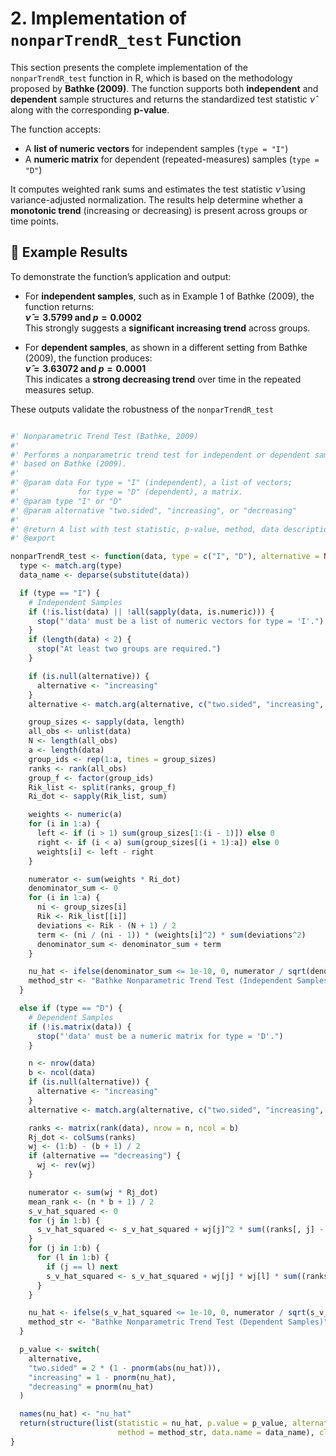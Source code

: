 # 2. Implementation of `nonparTrendR_test` Function

This section presents the complete implementation of the `nonparTrendR_test` function in R, which is based on the methodology proposed by **Bathke (2009)**. The function supports both **independent** and **dependent** sample structures and returns the standardized test statistic $\hat{\nu}$ along with the corresponding **p-value**.

The function accepts:
- A **list of numeric vectors** for independent samples (`type = "I"`)
- A **numeric matrix** for dependent (repeated-measures) samples (`type = "D"`)

It computes weighted rank sums and estimates the test statistic $\hat{\nu}$ using variance-adjusted normalization. The results help determine whether a **monotonic trend** (increasing or decreasing) is present across groups or time points.

## 🔹 Example Results

To demonstrate the function’s application and output:

- For **independent samples**, such as in Example 1 of Bathke (2009), the function returns:  
  **$\hat{\nu} = 3.5799$ and $p = 0.0002$**  
  This strongly suggests a **significant increasing trend** across groups.

- For **dependent samples**, as shown in a different setting from Bathke (2009), the function produces:  
  **$\hat{\nu} = 3.63072$ and $p = 0.0001$**  
  This indicates a **strong decreasing trend** over time in the repeated measures setup.

These outputs validate the robustness of the `nonparTrendR_test`



```r

#' Nonparametric Trend Test (Bathke, 2009)
#'
#' Performs a nonparametric trend test for independent or dependent samples
#' based on Bathke (2009).
#'
#' @param data For type = "I" (independent), a list of vectors;
#'             for type = "D" (dependent), a matrix.
#' @param type "I" or "D"
#' @param alternative "two.sided", "increasing", or "decreasing"
#'
#' @return A list with test statistic, p-value, method, data description
#' @export

nonparTrendR_test <- function(data, type = c("I", "D"), alternative = NULL) {
  type <- match.arg(type)
  data_name <- deparse(substitute(data))

  if (type == "I") {
    # Independent Samples
    if (!is.list(data) || !all(sapply(data, is.numeric))) {
      stop("'data' must be a list of numeric vectors for type = 'I'.")
    }
    if (length(data) < 2) {
      stop("At least two groups are required.")
    }

    if (is.null(alternative)) {
      alternative <- "increasing"
    }
    alternative <- match.arg(alternative, c("two.sided", "increasing", "decreasing"))

    group_sizes <- sapply(data, length)
    all_obs <- unlist(data)
    N <- length(all_obs)
    a <- length(data)
    group_ids <- rep(1:a, times = group_sizes)
    ranks <- rank(all_obs)
    group_f <- factor(group_ids)
    Rik_list <- split(ranks, group_f)
    Ri_dot <- sapply(Rik_list, sum)

    weights <- numeric(a)
    for (i in 1:a) {
      left <- if (i > 1) sum(group_sizes[1:(i - 1)]) else 0
      right <- if (i < a) sum(group_sizes[(i + 1):a]) else 0
      weights[i] <- left - right
    }

    numerator <- sum(weights * Ri_dot)
    denominator_sum <- 0
    for (i in 1:a) {
      ni <- group_sizes[i]
      Rik <- Rik_list[[i]]
      deviations <- Rik - (N + 1) / 2
      term <- (ni / (ni - 1)) * (weights[i]^2) * sum(deviations^2)
      denominator_sum <- denominator_sum + term
    }

    nu_hat <- ifelse(denominator_sum <= 1e-10, 0, numerator / sqrt(denominator_sum))
    method_str <- "Bathke Nonparametric Trend Test (Independent Samples)"
  }

  else if (type == "D") {
    # Dependent Samples
    if (!is.matrix(data)) {
      stop("'data' must be a numeric matrix for type = 'D'.")
    }

    n <- nrow(data)
    b <- ncol(data)
    if (is.null(alternative)) {
      alternative <- "increasing"
    }
    alternative <- match.arg(alternative, c("two.sided", "increasing", "decreasing"))

    ranks <- matrix(rank(data), nrow = n, ncol = b)
    Rj_dot <- colSums(ranks)
    wj <- (1:b) - (b + 1) / 2
    if (alternative == "decreasing") {
      wj <- rev(wj)
    }

    numerator <- sum(wj * Rj_dot)
    mean_rank <- (n * b + 1) / 2
    s_v_hat_squared <- 0
    for (j in 1:b) {
      s_v_hat_squared <- s_v_hat_squared + wj[j]^2 * sum((ranks[, j] - mean_rank)^2)
    }
    for (j in 1:b) {
      for (l in 1:b) {
        if (j == l) next
        s_v_hat_squared <- s_v_hat_squared + wj[j] * wj[l] * sum((ranks[, j] - mean_rank) * (ranks[, l] - mean_rank))
      }
    }

    nu_hat <- ifelse(s_v_hat_squared <= 1e-10, 0, numerator / sqrt(s_v_hat_squared))
    method_str <- "Bathke Nonparametric Trend Test (Dependent Samples)"
  }

  p_value <- switch(
    alternative,
    "two.sided" = 2 * (1 - pnorm(abs(nu_hat))),
    "increasing" = 1 - pnorm(nu_hat),
    "decreasing" = pnorm(nu_hat)
  )

  names(nu_hat) <- "nu_hat"
  return(structure(list(statistic = nu_hat, p.value = p_value, alternative = alternative,
                        method = method_str, data.name = data_name), class = "htest"))
}
```